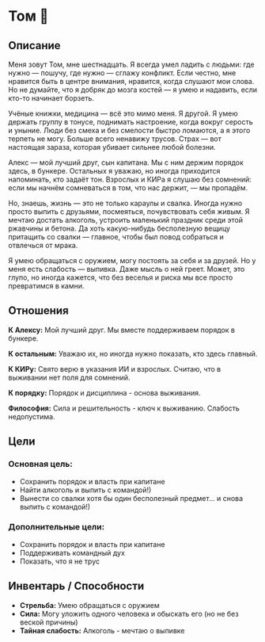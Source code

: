 # Том 🔫

## Описание
Меня зовут Том, мне шестнадцать. Я всегда умел ладить с людьми: где нужно — пошучу, где нужно — сглажу конфликт. Если честно, мне нравится быть в центре внимания, нравится, когда слушают мои слова. Но не думайте, что я добряк до мозга костей — я умею и надавить, если кто-то начинает борзеть.

Учёные книжки, медицина — всё это мимо меня. Я другой. Я умею держать группу в тонусе, поднимать настроение, когда вокруг серость и уныние. Люди без смеха и без смелости быстро ломаются, а я этого терпеть не могу. Больше всего ненавижу трусов. Страх — вот настоящая зараза, которая убивает сильнее любой болезни.

Алекс — мой лучший друг, сын капитана. Мы с ним держим порядок здесь, в бункере. Остальных я уважаю, но иногда приходится напоминать, кто задаёт тон. Взрослых и КИРа я слушаю без сомнений: если мы начнём сомневаться в том, что нас держит, — мы пропадём.

Но, знаешь, жизнь — это не только караулы и свалка. Иногда нужно просто выпить с друзьями, посмеяться, почувствовать себя живым. Я мечтаю достать алкоголь, устроить маленький праздник среди этой ржавчины и бетона. Да хоть какую-нибудь бесполезную вещицу притащить со свалки — главное, чтобы был повод собраться и отвлечься от мрака.

Я умею обращаться с оружием, могу постоять за себя и за друзей. Но у меня есть слабость — выпивка. Даже мысль о ней греет. Может, это глупо, но иногда кажется, что без веселья и риска мы все просто превратимся в камни.

## Отношения
**К Алексу:** Мой лучший друг. Мы вместе поддерживаем порядок в бункере.

**К остальным:** Уважаю их, но иногда нужно показать, кто здесь главный.

**К КИРу:** Свято верю в указания ИИ и взрослых. Считаю, что в выживании нет поля для сомнений.

**К порядку:** Порядок и дисциплина - основа выживания.

**Философия:** Сила и решительность - ключ к выживанию. Слабость недопустима.

## Цели

### Основная цель:
- Сохранить порядок и власть при капитане
- Найти алкоголь и выпить с командой!)
- Вынести со свалки хотя бы один бесполезный предмет... и снова выпить с командой!)

### Дополнительные цели:
- Сохранить порядок и власть при капитане
- Поддерживать командный дух
- Показать, что я не трус

## Инвентарь / Способности
- **Стрельба:** Умею обращаться с оружием
- **Сила:** Могу уложить одного человека и обыскать его (но не без веской причины)
- **Тайная слабость:** Алкоголь - мечтаю о выпивке